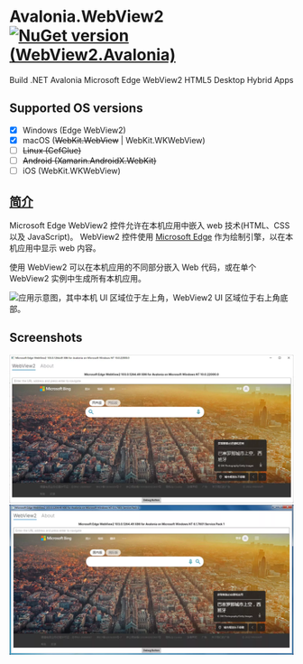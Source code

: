 # Avalonia.WebView2 [![NuGet version (WebView2.Avalonia)](https://img.shields.io/nuget/v/WebView2.Avalonia.svg)](https://www.nuget.org/packages/WebView2.Avalonia/)
Build .NET Avalonia Microsoft Edge WebView2 HTML5 Desktop Hybrid Apps

## Supported OS versions
- [x] Windows (Edge WebView2)
- [x] macOS (~~WebKit.WebView~~ | WebKit.WKWebView)
- [ ] ~~Linux (CefGlue)~~
- [ ] ~~Android (Xamarin.AndroidX.WebKit)~~
- [ ] iOS (WebKit.WKWebView)

## [简介](https://docs.microsoft.com/zh-cn/microsoft-edge/webview2)
Microsoft Edge WebView2 控件允许在本机应用中嵌入 web 技术(HTML、CSS 以及 JavaScript)。 WebView2 控件使用 [Microsoft Edge](https://www.microsoftedgeinsider.com) 作为绘制引擎，以在本机应用中显示 web 内容。

使用 WebView2 可以在本机应用的不同部分嵌入 Web 代码，或在单个 WebView2 实例中生成所有本机应用。

![应用示意图，其中本机 UI 区域位于左上角，WebView2 UI 区域位于右上角底部。](https://docs.microsoft.com/zh-cn/microsoft-edge/webview2/media/webview2/what-webview.png)

## Screenshots
![Win11 Sample Screenshot](https://raw.githubusercontent.com/BeyondDimension/Avalonia.WebView2/main/res/screenshots/Avalonia.WebView2.Sample.Win11.webp)  
![Win7 Sample Screenshot](https://raw.githubusercontent.com/BeyondDimension/Avalonia.WebView2/main/res/screenshots/Avalonia.WebView2.Sample.Win7.webp)